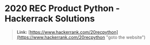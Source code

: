 # 2020 REC Product Python - Hackerrack Solutions

> **Link:** [https://www.hackerrank.com/20recpython](https://www.hackerrank.com/20recpython "goto the website")

